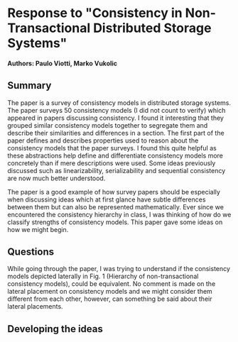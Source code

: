 # Response to "Consistency in Non-Transactional Distributed Storage Systems"

#### Authors: Paulo Viotti, Marko Vukolic 

## Summary

The paper is a survey of consistency models in distributed storage systems. The paper surveys 50 consistency models (I did not count to verify) which appeared in papers discussing consistency. I found it interesting that they grouped similar consistency models together to segregate them and describe their similarities and differences in a section. The first part of the paper defines and describes properties used to reason about the consistency models that the paper surveys. I found this quite helpful as these abstractions help define and differentiate consistency models more concretely than if mere descriptions were used. Some ideas previously discussed such as linearizability, serializability and sequential consistency are now much better understood. 

The paper is a good example of how survey papers should be especially when discussing ideas which at first glance have subtle differences between them but can also be represented mathematically. Ever since we encountered the consistency hierarchy in class, I was thinking of how do we classify strengths of consistency models. This paper gave some ideas on how we might begin.

## Questions

While going through the paper, I was trying to understand if the consistency models depicted laterally in Fig. 1 (Hierarchy of non-transactional consistency models), could be equivalent. No comment is made on the lateral placement on consistency models and we might consider them different from each other, however, can something be said about their lateral placements. 
## Developing the ideas



